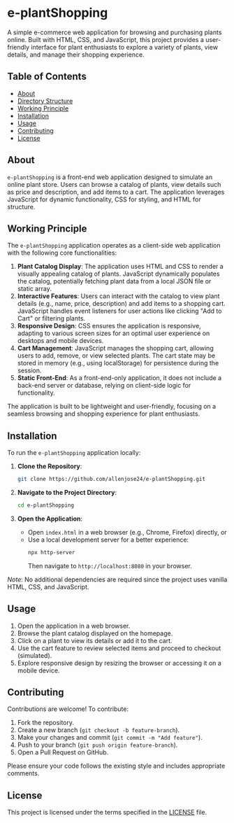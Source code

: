 # e-plantShopping

A simple e-commerce web application for browsing and purchasing plants online. Built with HTML, CSS, and JavaScript, this project provides a user-friendly interface for plant enthusiasts to explore a variety of plants, view details, and manage their shopping experience.

## Table of Contents

- [About](#about)
- [Directory Structure](#directory-structure)
- [Working Principle](#working-principle)
- [Installation](#installation)
- [Usage](#usage)
- [Contributing](#contributing)
- [License](#license)

## About

`e-plantShopping` is a front-end web application designed to simulate an online plant store. Users can browse a catalog of plants, view details such as price and description, and add items to a cart. The application leverages JavaScript for dynamic functionality, CSS for styling, and HTML for structure.


## Working Principle

The `e-plantShopping` application operates as a client-side web application with the following core functionalities:

1. **Plant Catalog Display**: The application uses HTML and CSS to render a visually appealing catalog of plants. JavaScript dynamically populates the catalog, potentially fetching plant data from a local JSON file or static array.
2. **Interactive Features**: Users can interact with the catalog to view plant details (e.g., name, price, description) and add items to a shopping cart. JavaScript handles event listeners for user actions like clicking "Add to Cart" or filtering plants.
3. **Responsive Design**: CSS ensures the application is responsive, adapting to various screen sizes for an optimal user experience on desktops and mobile devices.
4. **Cart Management**: JavaScript manages the shopping cart, allowing users to add, remove, or view selected plants. The cart state may be stored in memory (e.g., using localStorage) for persistence during the session.
5. **Static Front-End**: As a front-end-only application, it does not include a back-end server or database, relying on client-side logic for functionality.

The application is built to be lightweight and user-friendly, focusing on a seamless browsing and shopping experience for plant enthusiasts.

## Installation

To run the `e-plantShopping` application locally:

1. **Clone the Repository**:
   ```bash
   git clone https://github.com/allenjose24/e-plantShopping.git
   ```

2. **Navigate to the Project Directory**:
   ```bash
   cd e-plantShopping
   ```

3. **Open the Application**:
   - Open `index.html` in a web browser (e.g., Chrome, Firefox) directly, or
   - Use a local development server for a better experience:
     ```bash
     npx http-server
     ```
     Then navigate to `http://localhost:8080` in your browser.

*Note*: No additional dependencies are required since the project uses vanilla HTML, CSS, and JavaScript.

## Usage

1. Open the application in a web browser.
2. Browse the plant catalog displayed on the homepage.
3. Click on a plant to view its details or add it to the cart.
4. Use the cart feature to review selected items and proceed to checkout (simulated).
5. Explore responsive design by resizing the browser or accessing it on a mobile device.

## Contributing

Contributions are welcome! To contribute:

1. Fork the repository.
2. Create a new branch (`git checkout -b feature-branch`).
3. Make your changes and commit (`git commit -m "Add feature"`).
4. Push to your branch (`git push origin feature-branch`).
5. Open a Pull Request on GitHub.

Please ensure your code follows the existing style and includes appropriate comments.

## License

This project is licensed under the terms specified in the [LICENSE](LICENSE) file.

